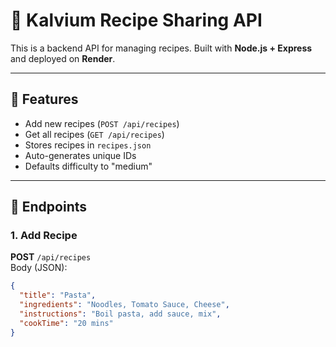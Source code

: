 # 🍳 Kalvium Recipe Sharing API

This is a backend API for managing recipes. Built with **Node.js + Express** and deployed on **Render**.

---

## 🚀 Features
- Add new recipes (`POST /api/recipes`)
- Get all recipes (`GET /api/recipes`)
- Stores recipes in `recipes.json`
- Auto-generates unique IDs
- Defaults difficulty to "medium"

---

## 📌 Endpoints

### 1. Add Recipe
**POST** `/api/recipes`  
Body (JSON):
```json
{
  "title": "Pasta",
  "ingredients": "Noodles, Tomato Sauce, Cheese",
  "instructions": "Boil pasta, add sauce, mix",
  "cookTime": "20 mins"
}
